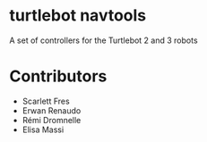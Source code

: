# turtlebot navtools

A set of controllers for the Turtlebot 2 and 3 robots

# Contributors

 - Scarlett Fres
 - Erwan Renaudo
 - Rémi Dromnelle
 - Elisa Massi

